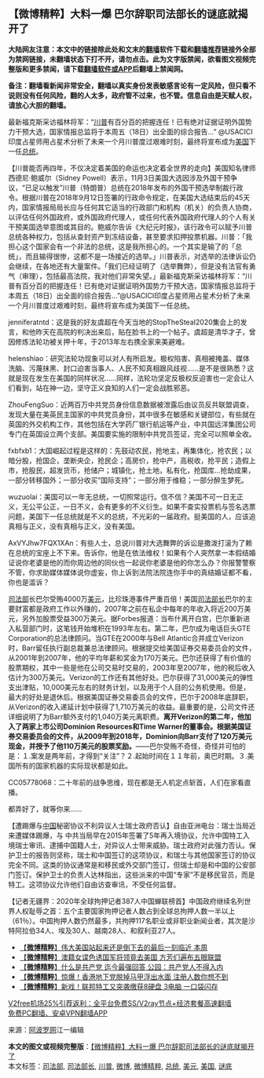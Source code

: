  <h2>【微博精粹】大料一爆 巴尔辞职司法部长的谜底就揭开了</h2> <p class="notice"><b>大陆网友注意：本文中的链接除此处和文末的<a href="https://github.com/bannedbook/fanqiang" >翻墙</a>软件下载和<a href="https://github.com/killgcd/justmysocks/blob/master/README.md">翻墙推荐</a>链接外全部为禁网链接，未翻墙状态下打不开，请勿点击。此为文字版禁闻，欲看图文视频完整版和更多禁闻，请下载<a href="https://github.com/bannedbook/fanqiang">翻墙软件或APP</a>后翻墙上禁闻网。</p><p>备注：翻墙看新闻非常安全，翻墙以真实身份发表敏感言论有一定风险，但只看不说则没有任何风险，翻的人太多，政府管不过来，也不管。信息自由是天赋人权，请放心大胆的翻墙。</b></p>  <div class="entry"> <p id="summary">最新福克斯采访福林将军：“<a href="https://www.bannedbook.org/bnews/tag/%e5%b7%9d%e6%99%ae/" class="st_tag internal_tag" rel="tag" title="标签 川普 下的日志">川普</a>有百分百的把握连任！已有绝对证据证明外国势力干预大选，国家情报总监将于本周五（18日）出全面的综合报告&#8230;” @USACICI印度占星师用占星术分析了未来一个月川普度过艰难时刻，最终将宣布成为<a href="https://www.bannedbook.org/bnews/tag/%e7%be%8e%e5%9b%bd/" class="st_tag internal_tag" rel="tag" title="标签 美国 下的日志">美国</a>下一任<a href="https://www.bannedbook.org/bnews/tag/%e6%80%bb%e7%bb%9f/" class="st_tag internal_tag" rel="tag" title="标签 总统 下的日志">总统</a>。</p> <p id="conimg">【川普能否再四年，不仅决定着美国的命运也决定着全世界的走向】美国知名律师西德尼‧鲍威尔（Sidney Powell）表示，11月3日美国大选因涉及外国干预争议，“已足以触发”川普（特朗普）总统在2018年发布的外国干预选举制裁行政令。根据川普在2018年9月12日签署的行政命令规定，在美国大选结束后的45天内，国家情报局局长应与任何其它适当的行政部门和机构（机关）的负责人协商，以评估任何外国政府，或外国政府代理人，或任何代表外国政府代理人的个人有关干预美国选举意图或其目的。鲍威尔告诉《大纪元时报》，该行政令可以赋予川普总统各种权力，包括从查封资产到冻结设备，甚至要求扣押投票机器。川普：「我担心这个国家会有一个非法的总统，这是我所担心的。一个其实是输了的「总统」，而且输得很惨，这都不是一场接近的选举。」川普表示，对选举的法律诉讼仍会继续，在各地还有大量案件。「我们已经证明了（选举舞弊），但是没有法官有勇气（审理），包括最高法院，我对他们非常失望。」最新福克斯采访福林将军：“川普有百分百的把握连任！已有绝对证据证明外国势力干预大选，国家情报总监将于本周五（18日）出全面的综合报告&#8230;”@USACICI印度占星师用占星术分析了未来一个月川普度过艰难时刻，最终将宣布成为美国下一任总统。</p> <p>jenniferatntd：这是我的好友虞超在今天当地的StopTheSteaI2020集会上的发言，和他昨天在高院的判决出来后，贴在脸书上的一个帖子。虞超是清华才子，曾因修炼法轮功被关押十年，于2013年左右携全家来美避难。</p>  <p>helenshiao：研究法轮功现象可以对人有所启发。极权陷害、真相被掩盖、媒体洗脑、污蔑抹黑、封口迫害当事人、人民不知真相跟风歧视……是不是很熟悉？这就是现在发生在美国的同样状况……同样，法轮功坚定反极权反迫害也一定会让人们看到，站在神一边，坚守正义良知的人们一定会战胜邪恶。</p> <p>ZhouFengSuo：近两百万中共党员身份信息数据被泄露后由议员反共联盟调查，发现大量在美英民主国家的中共党员身份，其中很多在敏感和关键部位，有些就在英国的外交机构工作，其他包括在大学药厂银行航运等产业，中共国远洋集团公司专门在英国设立两个支部。美国要实施的限制中共党员签证，完全可以照单全收。</p> <p>fxbfxb1：大国崛起过程是这样的：先鼓动农民，抢地主，再集体化，抢农民；以暗分股，抢国企，垄断央企，抢民企；高房价，抢中产，高税收，抢平民；造假上市，抢股民，超发货币，抢储户；城镇化，抢土地，私有化，抢国库…抢劫成果，一部分转移国外；一部分收买“国际支持”；一部分用于维稳；一部分醉生梦死。</p>  <p>wuzuolai：美国可以一年无总统，一切照常运行。信不信？美国不可一日无正义，无公平公正，一日不义，会有更多的不义衍生。如果不查实投票机与签名选票问题，美国下一任总统就是不义的总统，不光彩的一届政府。挺美国的人，应该追真相与正义，没有真相与正义，没有美国。</p> <p>AxVYJhw7FQX1XAn：有些人士，总说川普对大选舞弊的诉讼是撒泼打滚为了赖在总统的宝座上不下来。告诉你，他是在依法维权！如果有个人突然拿一本假结婚证说你老婆是他的而你周边他的同伙也一起说你老婆是他的你怎么办？你报警警察不管，你求助媒体媒体说你虚妄，你上诉到法院法院连你手中的真结婚证都不看，你也是滥诉？</p> <p><a href="https://www.bannedbook.org/bnews/tag/%e5%8f%b8%e6%b3%95%e9%83%a8/" class="st_tag internal_tag" rel="tag" title="标签 司法部 下的日志">司法部</a>长巴尔受贿4000万<a href="https://www.bannedbook.org/bnews/tag/%e7%be%8e%e5%85%83/" class="st_tag internal_tag" rel="tag" title="标签 美元 下的日志">美元</a>，比珍珠港事件严重百倍！美国<a href="https://www.bannedbook.org/bnews/tag/%e5%8f%b8%e6%b3%95%e9%83%a8%e9%95%bf/" class="st_tag internal_tag" rel="tag" title="标签 司法部长 下的日志">司法部长</a>巴尔的主要财富都是政府工作以外赚的，2007年之前在私企中每年的年收入将近200万美元，另外加股票受益300万美元。据Forbes报道：当布什离开白宫，巴尔重新进入私营部门时，这笔钱开始堆积在1993年左右。第二年，巴尔成为电话巨头GTE Corporation的总法律顾问。当GTE在2000年与Bell Atlantic合并成立Verizon时，Barr留任执行副总裁兼总法律顾问。根据提交给美国证券交易委员会的文件，从2001年到2007年，他的平均年薪和奖金为170万美元。巴尔还获得了有价值的股票期权，其中一些是他在公司交易时交易的，2003年至2007年，他的税后收入估计为300万美元。Verizon的工作还有其他好处。巴尔获得了31,000美元的弹性支出津贴，10,000美元左右的财务计划，以及用于个人目的公务机使用。但是，最大的好处是退休后。根据美国证券交易委员会的文件，巴尔于2008年底辞职，从Verizon的收入递延计划中获得了1,710万美元的收益。最重要的是，公司文件还详细说明了为Barr额外支付的1,040万美元离职费。<strong>离开Verizon的第二年，他加入了两家上市公司Dominion Resources和Time Warner的董事会。根据美国证券交易委员会的文件，从2009年到2018年，Dominion向Barr支付了120万美元现金，并授予了他110万美元的股票奖励。</strong>——巴尔受贿不奇怪，奇怪并可怕的是：１.案发是两年前，才得到“关注”？２.起始时间在１１年前，奥巴时期。３.美国所有的国家机器的实际现状都是如此。</p>  <p>CC05778068：二十年前的战争思维，现在都是无人机定点斩首，人们在家看直播。</p> <p>都弄好了，就等你来……</p> <p>【遭踢爆与<span class='wp_keywordlink_affiliate'><a href="https://www.bannedbook.org/" title="中国" target="_blank">中国</a></span>秘密协议不利异议人士瑞士政府否认】自由亚洲电台：瑞士当局近来遭媒体踢爆，与 中共当局早在2015年签署了5年再入境协议，允许中国特工入境瑞士审讯、逮捕中国籍人士，对异议人士带来威胁。瑞士政府对此强力否认。保护卫士的报告则坚称，瑞士和中国签订的这项协议，和瑞士与其他国家签订的协议完全不同。这类的协议通常是和移民或外交部门签订，但瑞士却是和中国的公安部门签订。保护卫士的负责人达林指出，这些派来的中国“专家”不是移民官员，而是特工。这项协议允许他们自由访查审讯，不受任何监督。</p>  <p>【记者无疆界：2020年全球拘押记者387人中国蝉联榜首】中国政府继续名列世界人权耻辱之首：五个主要国家拘押记者人数占到全球总拘押人数一半以上（61％）。中国拘押人数仍然最多，共拘押117名职业或非职业新闻业者，其次是沙特阿拉伯34人、埃及30人、越南28人、和叙利亚27人。</p> <ul class='op-related-articles' title='相关阅读'> <li><a href='https://www.bannedbook.org/bnews/comments/20201214/1447443.html' target='_blank'>【<b>微博精粹</b>】伟大美国站起来还是倒下去的最后一刻临近 本周</a></li> <li><a href='https://www.bannedbook.org/bnews/comments/20201213/1446964.html' target='_blank'>【<b>微博精粹</b>】澳籍女谍色诱国军将领竟去美国 方芳们遍布五眼联盟</a></li> <li><a href='https://www.bannedbook.org/bnews/comments/20201211/1445736.html' target='_blank'>【<b>微博精粹</b>】什么是共产党 迄今最强回答 公园：共产党人不得入内</a></li> <li><a href='https://www.bannedbook.org/bnews/comments/20201209/1444608.html' target='_blank'>【<b>微博精粹</b>】惊爆！香港地下党脱掉马甲浮出水面 注册人数你想不到</a></li> <li><a href='https://www.bannedbook.org/bnews/comments/20201208/1444017.html' target='_blank'>【<b>微博精粹</b>】新戏！联邦特工又突袭缴获8硬盘 3电脑 一口袋闪存</a></li> </ul> <p class="texttj"> <a href="https://www.bannedbook.org/forum23/topic22702.html" target="_blank">V2free机场25%引荐返利：全平台免费SS/V2ray节点+经济套餐高速翻墙</a><br/> <a href="https://github.com/bannedbook/fanqiang/wiki/%E7%A6%81%E9%97%BB%E7%BD%91%E5%AE%89%E5%8D%93%E7%BF%BB%E5%A2%99%E6%96%B0%E9%97%BBAPP" target="_blank">免费PC翻墙、安卓VPN翻墙APP</a></p><p> 来源：<a href="https://www.aboluowang.com/2020/1215/1534263.html" target="_blank">阿波罗网</a>江一编辑 </p><a name='sharetosocial'></a>       <div><b>本文的图文或视频完整版</b>：<a href='https://www.bannedbook.org/bnews/comments/20201215/1448058.html'>【微博精粹】大料一爆 巴尔辞职司法部长的谜底就揭开了</a></div>  </div><!--END ENTRY--> <div class="postfooter"> <div>本文标签：<a href="https://www.bannedbook.org/bnews/tag/%e5%8f%b8%e6%b3%95%e9%83%a8/" rel="tag">司法部</a>, <a href="https://www.bannedbook.org/bnews/tag/%e5%8f%b8%e6%b3%95%e9%83%a8%e9%95%bf/" rel="tag">司法部长</a>, <a href="https://www.bannedbook.org/bnews/tag/%e5%b7%9d%e6%99%ae/" rel="tag">川普</a>, <a href="https://www.bannedbook.org/bnews/tag/%e5%be%ae%e5%8d%9a/" rel="tag">微博</a>, <a href="https://www.bannedbook.org/bnews/tag/%e5%be%ae%e5%8d%9a%e7%b2%be%e7%b2%b9/" rel="tag">微博精粹</a>, <a href="https://www.bannedbook.org/bnews/tag/%e6%80%bb%e7%bb%9f/" rel="tag">总统</a>, <a href="https://www.bannedbook.org/bnews/tag/%e7%be%8e%e5%85%83/" rel="tag">美元</a>, <a href="https://www.bannedbook.org/bnews/tag/%e7%be%8e%e5%9b%bd/" rel="tag">美国</a>, <a href="https://www.bannedbook.org/bnews/tag/%E8%B0%9C%E5%BA%95/" rel="tag">谜底</a></div>  </div><!--END POSTFOOTER--> 